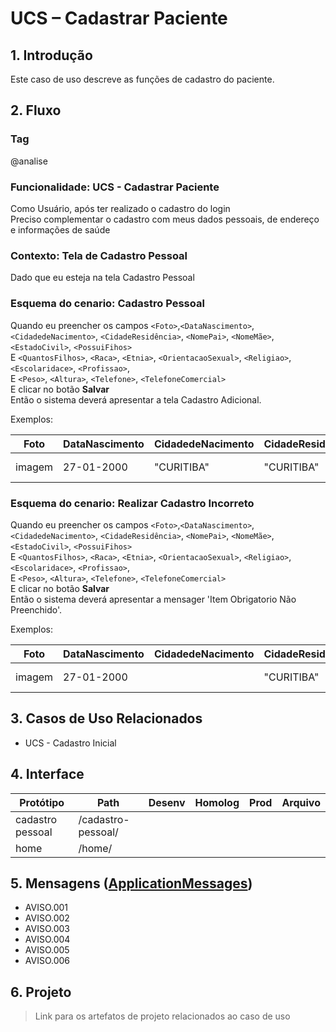 # UCS – Cadastrar Paciente

## 1. Introdução

Este caso de uso descreve as funções de cadastro do paciente.

## 2. Fluxo
<!BDD.INICIO>

### Tag
@analise
### Funcionalidade: UCS - Cadastrar Paciente
Como Usuário, após ter realizado o cadastro do login  
Preciso complementar o cadastro com meus dados pessoais, de endereço e informações de saúde

### Contexto: Tela de Cadastro Pessoal
Dado que eu esteja na tela Cadastro Pessoal

### Esquema do cenario: Cadastro Pessoal
Quando eu preencher os campos `<Foto>`,`<DataNascimento>`, `<CidadedeNacimento>`, `<CidadeResidência>`, `<NomePai>`, `<NomeMãe>`, `<EstadoCivil>`, `<PossuiFihos>`  
E `<QuantosFilhos>`, `<Raca>`, `<Etnia>`, `<OrientacaoSexual>`, `<Religiao>`, `<Escolaridace>`, `<Profissao>`,  
E `<Peso>`, `<Altura>`, `<Telefone>`, `<TelefoneComercial>`  
E clicar no botão **Salvar**  
Então o sistema deverá apresentar a tela Cadastro Adicional.

Exemplos:

|Foto|DataNascimento|CidadedeNacimento|CidadeResidência|NomePai|NomeMae|EstadoCivil|PossuiFilhos|QuantosFihos|Raca|Etnia|OrientacaoSexual|Religiao|Escolaridade|Profissao|Peso|Altura|Telefone|TelefoneComercial|  
|-------|-----|-----|-------|-----|-----|-------|-----|-----|-------|-----|-----|-------|-----|-----|-------|-----|-----|-----|
|imagem|27-01-2000|"CURITIBA"|"CURITIBA"|"JOSE"|"MARIA"|"CASADO"|"SIM"|5|""|"BRANCO"|"HETERO"|"CRISTA"|"TERCEIRO GRAU"|"MEDICO"|80|1.80|4133330000|4133330000|

### Esquema do cenario: Realizar Cadastro Incorreto
Quando eu preencher os campos `<Foto>`,`<DataNascimento>`, `<CidadedeNacimento>`, `<CidadeResidência>`, `<NomePai>`, `<NomeMãe>`, `<EstadoCivil>`, `<PossuiFihos>`  
E `<QuantosFilhos>`, `<Raca>`, `<Etnia>`, `<OrientacaoSexual>`, `<Religiao>`, `<Escolaridace>`, `<Profissao>`,  
E `<Peso>`, `<Altura>`, `<Telefone>`, `<TelefoneComercial>`  
E clicar no botão **Salvar**  
Então o sistema deverá apresentar a mensager 'Item Obrigatorio Não Preenchido'.

Exemplos:

|Foto|DataNascimento|CidadedeNacimento|CidadeResidência|NomePai|NomeMae|EstadoCivil|PossuiFilhos|QuantosFihos|Raca|Etnia|OrientacaoSexual|Religiao|Escolaridade|Profissao|Peso|Altura|Telefone|TelefoneComercial|  
|-------|-----|-----|-------|-----|-----|-------|-----|-----|-------|-----|-----|-------|-----|-----|-------|-----|-----|-----|
|imagem|27-01-2000||"CURITIBA"|"JOSE"|"MARIA"||"SIM"|5|""|"BRANCO"|"HETERO"|"CRISTA"|"TERCEIRO GRAU"|"MEDICO"|80|1.80|4133330000|4133330000|

<!BDD.FIM>

## 3. Casos de Uso Relacionados
* UCS - Cadastro Inicial

## 4. Interface
| Protótipo                                                    | Path                       | Desenv | Homolog | Prod | Arquivo |  
| ------                                                       | ------                     | -----  | -----   |----- |---------|  
| cadastro pessoal                                             | /cadastro-pessoal/         |        |         |      |         |  
| home                                                         | /home/                     |        |         |      |         |  

## 5. Mensagens ([ApplicationMessages](src/main/resources/ApplicationMessages.properties))
* AVISO.001
* AVISO.002
* AVISO.003
* AVISO.004
* AVISO.005
* AVISO.006

## 6. Projeto
> Link para os artefatos de projeto relacionados ao caso de uso